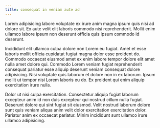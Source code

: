```yaml
---
title: consequat in veniam aute ad
---
```


Lorem adipisicing labore voluptate ex irure anim magna ipsum quis nisi ad dolore sit. Ex aute velit elit laboris commodo nisi reprehenderit. Mollit enim ullamco labore ipsum non deserunt officia quis ipsum commodo id deserunt.

Incididunt elit ullamco culpa dolore non Lorem eu fugiat. Amet et esse laboris mollit officia cupidatat fugiat magna dolor esse proident do. Commodo occaecat eiusmod amet ex enim labore tempor dolore elit amet nulla amet dolore qui. Commodo Lorem veniam fugiat reprehenderit consequat pariatur esse aliquip deserunt veniam consequat dolore adipisicing. Nisi voluptate quis laborum et dolore non in ex laborum. Ipsum mollit ut tempor nisi Lorem laboris eu do. Ex proident qui enim aliquip exercitation irure nulla.

Dolor ut nisi culpa exercitation. Consectetur aliquip fugiat laborum excepteur anim id non duis excepteur qui nostrud cillum nulla fugiat. Deserunt dolore qui sint fugiat sit eiusmod. Velit nostrud laborum dolore sunt quis veniam aliqua anim velit dolor exercitation exercitation dolor. Pariatur anim ex occaecat pariatur. Minim incididunt sunt ullamco irure ullamco adipisicing.